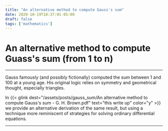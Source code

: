 ```yaml
---
title: "An alternative method to compute Gauss's sum"
date: 2020-10-19T18:37:01-05:00
draft: false
tags: ['mathematics']
---
```


# An alternative method to compute Guass's sum (from 1 to n)

---

Gauss famously (and possibly fictionally) computed the sum between 1 and 100 at a young age.
His original logic relies on symmetry and geometrical thought, especially triangles.

In {{< glink dest="/assets/posts/gauss_sum/An alternative method to compute Gauss's sum - G. H. Brown.pdf" text="this write up" color="y" >}} we provide an alternative derivation of the same result, but using a technique more reminiscent of strategies for solving ordinary differential equations.

---
